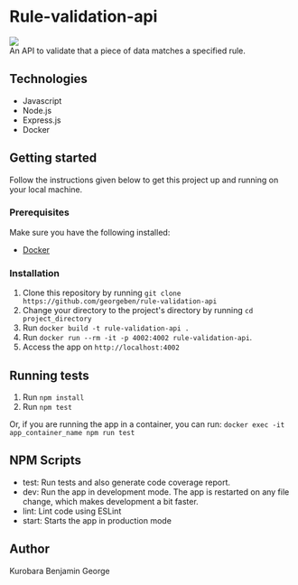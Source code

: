 # Rule-validation-api
![](https://github.com/georgeben/rule-validation-api/workflows/CI-CD-workflow/badge.svg)   
An API to validate that a piece of data matches a specified rule.

## Technologies
- Javascript
- Node.js
- Express.js 
- Docker

## Getting started
Follow the instructions given below to get this project up and running on your local machine.

### Prerequisites
Make sure you have the following installed:
- [Docker](https://docker.com)

### Installation
1. Clone this repository by running `git clone https://github.com/georgeben/rule-validation-api`
2. Change your directory to the project's directory by running `cd project_directory`
3. Run `docker build -t rule-validation-api .`
4. Run `docker run --rm -it -p 4002:4002 rule-validation-api`.
5. Access the app on `http://localhost:4002`

## Running tests
1. Run `npm install`
2. Run `npm test`

Or, if you are running the app in a container, you can run:
`docker exec -it app_container_name npm run test`

## NPM Scripts
- test: Run tests and also generate code coverage report.
- dev: Run the app in development mode. The app is restarted on any file change, which makes development a bit faster.
- lint: Lint code using ESLint
- start: Starts the app in production mode

## Author
Kurobara Benjamin George
